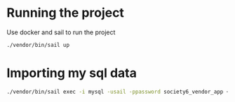# Running the project
Use docker and sail to run the project
```sh
./vendor/bin/sail up
```

# Importing my sql data
```sh
./vendor/bin/sail exec -i mysql -usail -ppassword society6_vendor_app < society6_db.sql
```
